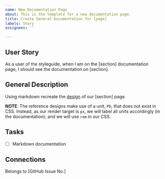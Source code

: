 ```yaml
---
name: New Documentation Page
about: This is the template for a new documentation page.
title: Create General Documentation for [page]
labels: Story
assignees: ''

---
```

## User Story
As a user of the styleguide, when I am on the [section] documentation page, I should see the documentation on [section].

## General Description
Using markdown recreate the [design](https://projects.invisionapp.com/d/main?origin=v7#/console/18352821/381251961/preview?scrollOffset=0) of our [section] page.

**NOTE**: The reference designs make use of a unit, `PD`, that does not exist in CSS. Instead, as our render target is `px`, we will label all units accordingly (in the documentation); and we will use `rem` in our CSS.

## Tasks
- [ ] Markdown documentation

## Connections
Belongs to [GitHub Issue No.]
